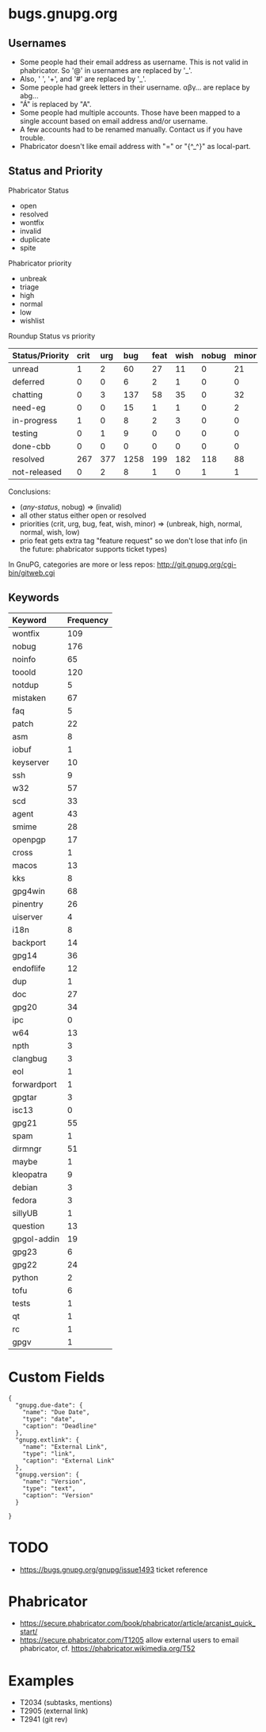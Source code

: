 bugs.gnupg.org
==============

Usernames
---------

* Some people had their email address as username.  This is not valid in phabricator.
  So '@' in usernames are replaced by '\_'.
* Also, ' ', '+', and '#' are replaced by '\_'.
* Some people had greek letters in their username. αβγ... are replace by abg...
* "Á" is replaced by "A".
* Some people had multiple accounts.  Those have been mapped to a single account based on email address and/or username.
* A few accounts had to be renamed manually.  Contact us if you have trouble.
* Phabricator doesn't like email address with "=" or "{^\_^}" as local-part.

Status and Priority
-------------------

Phabricator Status
* open
* resolved
* wontfix
* invalid
* duplicate
* spite

Phabricator priority
* unbreak
* triage
* high
* normal
* low
* wishlist

Roundup Status vs priority

| Status/Priority | crit | urg | bug  | feat | wish | nobug | minor | total |
|:----------------|:-----|:----|:-----|:-----|:-----|:------|:------|:------|
| unread          | 1    | 2   | 60   | 27   | 11   | 0     | 21    | 122   |
| deferred        | 0    | 0   | 6    | 2    | 1    | 0     | 0     | 9     |
| chatting        | 0    | 3   | 137  | 58   | 35   | 0     | 32    | 265   |
| need-eg         | 0    | 0   | 15   | 1    | 1    | 0     | 2     | 19    |
| in-progress     | 1    | 0   | 8    | 2    | 3    | 0     | 0     | 14    |
| testing         | 0    | 1   | 9    | 0    | 0    | 0     | 0     | 10    |
| done-cbb        | 0    | 0   | 0    | 0    | 0    | 0     | 0     | 0     |
| resolved        | 267  | 377 | 1258 | 199  | 182  | 118   | 88    | 2489  |
| not-released    | 0    | 2   | 8    | 1    | 0    | 1     | 1     | 12    |

Conclusions:
* (*any-status*, nobug) => (invalid)
* all other status either open or resolved
* priorities (crit, urg, bug, feat, wish, minor) => (unbreak, high, normal, normal, wish, low)
* prio feat gets extra tag "feature request" so we don't lose that info (in the future: phabricator supports ticket types)

In GnuPG, categories are more or less repos: http://git.gnupg.org/cgi-bin/gitweb.cgi

Keywords
--------

| Keyword     | Frequency |
|:------------|:----------|
| wontfix     | 109       |
| nobug       | 176       |
| noinfo      | 65        |
| tooold      | 120       |
| notdup      | 5         |
| mistaken    | 67        |
| faq         | 5         |
| patch       | 22        |
| asm         | 8         |
| iobuf       | 1         |
| keyserver   | 10        |
| ssh         | 9         |
| w32         | 57        |
| scd         | 33        |
| agent       | 43        |
| smime       | 28        |
| openpgp     | 17        |
| cross       | 1         |
| macos       | 13        |
| kks         | 8         |
| gpg4win     | 68        |
| pinentry    | 26        |
| uiserver    | 4         |
| i18n        | 8         |
| backport    | 14        |
| gpg14       | 36        |
| endoflife   | 12        |
| dup         | 1         |
| doc         | 27        |
| gpg20       | 34        |
| ipc         | 0         |
| w64         | 13        |
| npth        | 3         |
| clangbug    | 3         |
| eol         | 1         |
| forwardport | 1         |
| gpgtar      | 3         |
| isc13       | 0         |
| gpg21       | 55        |
| spam        | 1         |
| dirmngr     | 51        |
| maybe       | 1         |
| kleopatra   | 9         |
| debian      | 3         |
| fedora      | 3         |
| sillyUB     | 1         |
| question    | 13        |
| gpgol-addin | 19        |
| gpg23       | 6         |
| gpg22       | 24        |
| python      | 2         |
| tofu        | 6         |
| tests       | 1         |
| qt          | 1         |
| rc          | 1         |
| gpgv        | 1         |

Custom Fields
============
```
{
  "gnupg.due-date": {
    "name": "Due Date",
    "type": "date",
    "caption": "Deadline"
  },
  "gnupg.extlink": {
    "name": "External Link",
    "type": "link",
    "caption": "External Link"
  },
  "gnupg.version": {
    "name": "Version",
    "type": "text",
    "caption": "Version"
  }

}
```

TODO
=====

* https://bugs.gnupg.org/gnupg/issue1493 ticket reference


Phabricator
===========

* https://secure.phabricator.com/book/phabricator/article/arcanist_quick_start/
* https://secure.phabricator.com/T1205 allow external users to email phabricator, cf. https://phabricator.wikimedia.org/T52

Examples
========

* T2034 (subtasks, mentions)
* T2905 (external link)
* T2941 (git rev)

